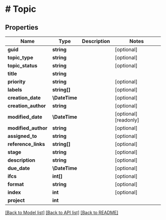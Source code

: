 # # Topic

## Properties

Name | Type | Description | Notes
------------ | ------------- | ------------- | -------------
**guid** | **string** |  | [optional]
**topic_type** | **string** |  | [optional]
**topic_status** | **string** |  | [optional]
**title** | **string** |  |
**priority** | **string** |  | [optional]
**labels** | **string[]** |  | [optional]
**creation_date** | **\DateTime** |  | [optional]
**creation_author** | **string** |  | [optional]
**modified_date** | **\DateTime** |  | [optional] [readonly]
**modified_author** | **string** |  | [optional]
**assigned_to** | **string** |  | [optional]
**reference_links** | **string[]** |  | [optional]
**stage** | **string** |  | [optional]
**description** | **string** |  | [optional]
**due_date** | **\DateTime** |  | [optional]
**ifcs** | **int[]** |  | [optional]
**format** | **string** |  | [optional]
**index** | **int** |  | [optional]
**project** | **int** |  |

[[Back to Model list]](../../README.md#models) [[Back to API list]](../../README.md#endpoints) [[Back to README]](../../README.md)
